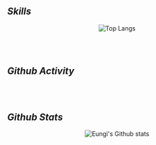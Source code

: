 <div align="left">  

## *Skills*

<div align="center"> 

![Top Langs](https://github-readme-stats.vercel.app/api/top-langs/?username=eunki96&layout=compact&custom_title=I%20use&title_color=f8333c&card_width=445)


<br/> <br/>
<div align="left">  

## *Github Activity*

<div align="center"> 


<br/> <br/>
<div align="left">  

## *Github Stats*

<div align="center">  
 
![Eungi's Github stats](https://github-readme-stats.vercel.app/api?username=eunki96&show_icons=true&hide_border=true)

<br/> <br/>
 

